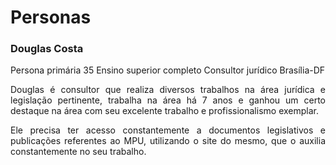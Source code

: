 # Personas

### **Douglas Costa**

Persona primária
35
Ensino superior completo
Consultor jurídico
Brasília-DF

<p align="justify">
Douglas é consultor que realiza diversos trabalhos na área jurídica e legislação pertinente, trabalha na área há 7 anos e ganhou um certo destaque na área com seu excelente trabalho e profissionalismo exemplar.
</p align="justify"> 
<p align="justify">
Ele precisa ter acesso constantemente a documentos legislativos e publicações referentes ao MPU, utilizando o site do mesmo, que o auxilia constantemente no seu trabalho.
</p align="justify">



